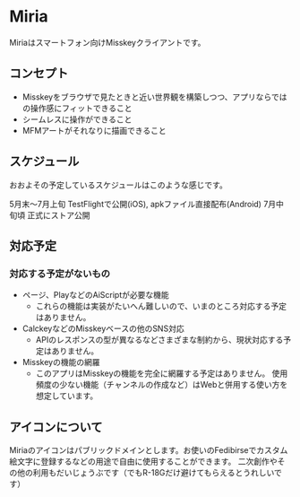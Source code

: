# Miria

Miriaはスマートフォン向けMisskeyクライアントです。

## コンセプト

- Misskeyをブラウザで見たときと近い世界観を構築しつつ、アプリならではの操作感にフィットできること
- シームレスに操作ができること
- MFMアートがそれなりに描画できること

## スケジュール

おおよその予定しているスケジュールはこのような感じです。

5月末〜7月上旬 TestFlightで公開(iOS), apkファイル直接配布(Android)
7月中旬頃 正式にストア公開

## 対応予定

### 対応する予定がないもの

- ページ、PlayなどのAiScriptが必要な機能
  - これらの機能は実装がたいへん難しいので、いまのところ対応する予定はありません。
- CalckeyなどのMisskeyベースの他のSNS対応
  - APIのレスポンスの型が異なるなどさまざまな制約から、現状対応する予定はありません。
- Misskeyの機能の網羅
  - このアプリはMisskeyの機能を完全に網羅する予定はありません。
    使用頻度の少ない機能（チャンネルの作成など）はWebと併用する使い方を想定しています。

## アイコンについて

Miriaのアイコンはパブリックドメインとします。お使いのFedibirseでカスタム絵文字に登録するなどの用途で自由に使用することができます。
二次創作やその他の利用もだいじょうぶです（でもR-18Gだけ避けてもらえるとうれしいです）
